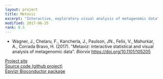 ```yaml
---
layout: project
title: Metaviz
excerpt: "Interactive, exploratory visual analysis of metagenomic data"
modified: 2017-06-25
rank: 0.5
---
```


- Wagner, J., Chelaru, F., Kancherla, J., Paulson, JN., Felix, V., Mahurkar, A., Corrada Bravo, H. (2017).
"Metaviz: interactive statistical and visual analysis of metagenomic data". _Biorvix_ https://doi.org/10.1101/105205

[Project site](http://metaviz.org)  
[Source code (github project)](http://github.com/epiviz)  
[Epivizr Bioconductor package](http://bioconductor.org/packages/metavizr.html)  
